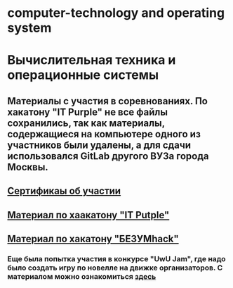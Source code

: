 # computer-technology and operating system

# Вычислительная техника и операционные системы

## Материалы с участия в соревнованиях. По хакатону "IT Purple" не все файлы сохранились, так как материалы, содержащиеся на компьютере одного из участников были удалены, а для сдачи использовался GitLab другого ВУЗа города Москвы.

## [Сертификаы об участии](https://github.com/MelnikNO/computer-and-operating_system/tree/main/Сертификаты)

## [Материал по хаакатону "IT Putple"](https://github.com/MelnikNO/computer-and-operating_system/tree/main/IT%20Purple)

## [Материал по хакатону "БЕЗУМhack"](https://github.com/MelnikNO/computer-and-operating_system/tree/main/БЕЗУМHack)

### Еще была попытка участия в конкурсе "UwU Jam", где надо было создать игру по новелле на движке организаторов. С материалом можно ознакомиться [здесь](https://github.com/MelnikNO/computer-and-operating_system/tree/main/UwU)
